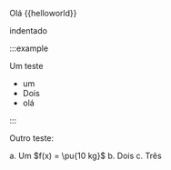 Olá {{helloworld}}

indentado

:::example

Um teste

- um
- Dois
- olá

:::

Outro teste:

a. Um $f(x) = \pu{10 kg}$
b. Dois
c. Três

